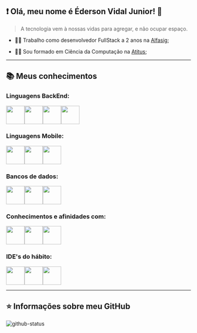 ## ❗ Olá, meu nome é <strong>Éderson Vidal Junior!</strong> 👋

  

> A tecnologia vem à nossas vidas para agregar, e não ocupar espaço.

  

* 👨‍💻 Trabalho como desenvolvedor FullStack a 2 anos na [Alfasig](https://alfasig.com.br/);

  

* 👨‍🎓 Sou formado em Ciência da Computação na [Atitus](https://www.atitus.edu.br/);

  

----

  

## 📚 Meus conhecimentos

### Linguagens BackEnd:

<div  style="display: flex; flex-direction: row;">
<img  src="https://cdn.jsdelivr.net/gh/devicons/devicon/icons/java/java-original-wordmark.svg"  width="50" />
<img  src="https://cdn.jsdelivr.net/gh/devicons/devicon/icons/python/python-original.svg"  width="50" />
<img  src="https://cdn.jsdelivr.net/gh/devicons/devicon/icons/javascript/javascript-original.svg"  width="50" />
<img src="https://cdn.jsdelivr.net/gh/devicons/devicon@latest/icons/csharp/csharp-original.svg" width="50"/>
</div>

  

### Linguagens Mobile:

<div  style="display: flex; flex-direction: row;">
<img  src="https://cdn.jsdelivr.net/gh/devicons/devicon/icons/flutter/flutter-original.svg"  width="50"/>
<img  src="https://cdn.jsdelivr.net/gh/devicons/devicon/icons/react/react-original.svg"  width="50"/>
<img  src="https://cdn.jsdelivr.net/gh/devicons/devicon/icons/android/android-plain.svg"  width="50"/>
</div>

  

### Bancos de dados:

<div  style="display: flex; flex-direction: row;">
<img  src="https://cdn.jsdelivr.net/gh/devicons/devicon/icons/postgresql/postgresql-plain.svg"  width="50"/>
<img  src="https://cdn.jsdelivr.net/gh/devicons/devicon/icons/oracle/oracle-original.svg"  width="50"/>
<img  src="https://cdn.jsdelivr.net/gh/devicons/devicon/icons/sqlite/sqlite-original-wordmark.svg"  width="50"/>
</div>

  

### Conhecimentos e afinidades com:

<div  style="display: flex; flex-direction: row;">
<img src="https://cdn.jsdelivr.net/gh/devicons/devicon@latest/icons/gradle/gradle-original-wordmark.svg" width="50"/>
<img  src="https://cdn.jsdelivr.net/gh/devicons/devicon/icons/jupyter/jupyter-original-wordmark.svg"  width="50"/>
<img  src="https://cdn.jsdelivr.net/gh/devicons/devicon/icons/amazonwebservices/amazonwebservices-original-wordmark.svg"  width="50"/>
</div>

  

### IDE's do hábito:

<div  style="display: flex; flex-direction: row;">
<img  src="https://cdn.jsdelivr.net/gh/devicons/devicon/icons/vscode/vscode-original.svg"  width="50"/>
<img  src="https://cdn.jsdelivr.net/gh/devicons/devicon/icons/androidstudio/androidstudio-original-wordmark.svg"  width="50"/>
<img src="https://cdn.jsdelivr.net/gh/devicons/devicon@latest/icons/intellij/intellij-original.svg" width="50"/>
</div>

  

---

  

## ⭐ Informações sobre meu GitHub

![github-status](https://github-readme-stats.vercel.app/api?username=dunkode&show_icons=true&theme=dark)
